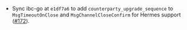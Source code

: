 - Sync ibc-go at `e1df7a6` to add `counterparty_upgrade_sequence` to
  `MsgTimeoutOnClose` and `MsgChannelCloseConfirm` for Hermes support
  ([\#172](https://github.com/cosmos/ibc-proto-rs/issues/172)).
